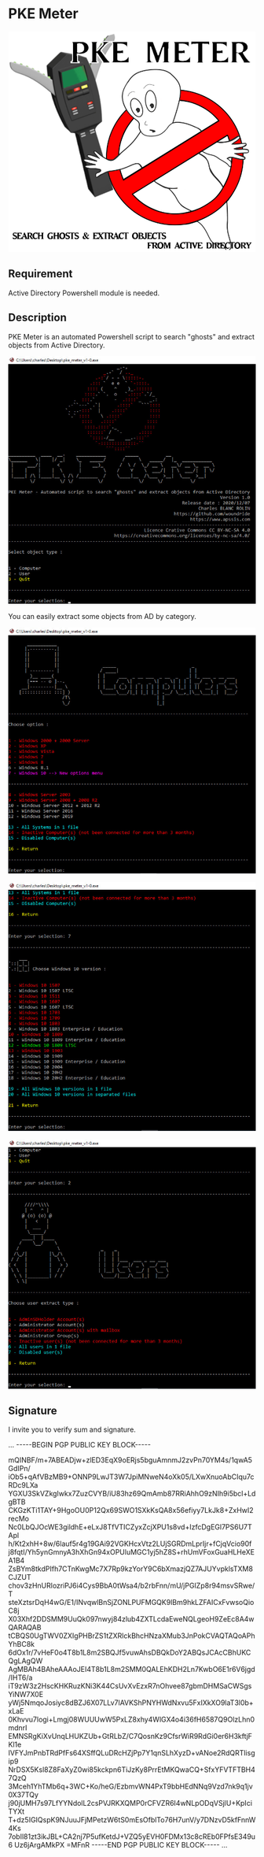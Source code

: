 # PKE Meter

<p align="center"><img src="pke_meter_logo.png"></p>

## Requirement

Active Directory Powershell module is needed.

## Description

PKE Meter is an automated Powershell script to search "ghosts" and extract objects from Active Directory.

<p align="center"><img src="/img/menu_exe.jpg"></p>

You can easily extract some objects from AD by category.

<p align="center"><img src="/img/computers_menu_exe.jpg"></p>

<p align="center"><img src="/img/windows_10_menu_exe.jpg"></p>

<p align="center"><img src="/img/users_menu_exe.jpg"></p>

## Signature

I invite you to verify sum and signature.

...
-----BEGIN PGP PUBLIC KEY BLOCK-----

mQINBF/m+7ABEADjw+zlED3EqX9oERjs5bguAmnmJ2zvPn70YM4s/1qwA5GdIPn/
iOb5+qAfVBzMB9+ONNP9LwJT3W7JpiMNweN4oXk05/LXwXnuoAbCIqu7cRDc9LXa
YGXU3SkVZkgIwkx7ZuzCVYB/iU83hz69QmAmb87RRiAhhO9zNIh9i5bcl+LdgBTB
CKGzKTi1TAY+9HgoOU0P12Qx69SWO1SXkKsQA8x56efiyy7LkJk8+ZxHwI2recMo
Nc0LbQJOcWE3gildhE+eLxJ8TfVTICZyxZcjXPU1s8vd+IzfcDgEGl7PS6U7TApl
h/Kt2xhH+8w/6lauf5r4g19GAi92VGKHcxVtz2LUjSGRDmLprIjr+fCjqVcio90f
j8fqtI/Yh5ynGmnyA3hXhGn94xOPUluMGC1yj5hZ8S+rhUmVFoxGuaHLHeXEA1B4
ZsBYm8tkdPIfh7CTnKwgMc7X7Rp9kzYorY9C6bXmazjQZ7AJUYvpklsTXM8CJZUT
chov3zHnURlozriPJ6i4Cys9BbA0tWsa4/b2rbFnn/mU/jPGIZp8r94msvSRwe/T
steXztsrDqH4wG/E1/INvqwlBnSjZONLPUFMGQK9lBm9hkLZFAICxFvwsoQioC8j
X03Xhf2DDSMM9UuQk097nwyj84zlub4ZXTLcdaEweNQLgeoH9ZeEc8A4wQARAQAB
tCBQS0UgTWV0ZXIgPHBrZS1tZXRlckBhcHNzaXMub3JnPokCVAQTAQoAPhYhBC8k
6dOx1r/7vHeF0o4T8b1L8m2SBQJf5vuwAhsDBQkDoY2ABQsJCAcCBhUKCQgLAgQW
AgMBAh4BAheAAAoJEI4T8b1L8m2SMM0QALEhKDH2Ln7KwbO6E1r6V6jgd/IHT6/a
iT9zW3z2HscKHKRuzKNi3K44CsUvXvEzxR7nOhvee87gbmDHMSaCWSgsYiNW7X0E
yWj5NmqoJosiyc8dBZJ6X07LLv7lAVKShPNYHWdNxvu5FxIXkXO9laT3l0b+xLaE
0Khvvu7logi+Lmgj08WUUUwW5PxLZ8xhy4WlGX4o4i36fH6587Q9OlzLhn0mdnrI
EMNSRgKiXvUnqLHUKZUb+GtRLbZ/C7QosnKz9CfsrWiR9RdGi0er6H3kftjFKl1e
IVFYJmPnbTRdPfFs64XSffQLuDRcHZjPp7Y1qnSLhXyzD+vANoe2RdQRTlisgip9
NrDSX5Ksl8Z8FaXyZ0wi85kckpn6TiJzKy8PrrEtMKQwaCQ+SfxYFVTFTBH47QzQ
3Mceh1YhTMb6q+3WC+Ko/heG/EzbmvWN4PxT9bbHEdNNq9Vzd7nk9q1jv0X37TQy
j90jUMH7s97LfYYNdolL2csPVJRKXQMP0rCFVZR6I4wNLpODqVSjlU+KpIciTYXt
T+dz5IGIQspK9NJuuJFjMPetzW6tS0mEsOfblTo76H7unV/y7DNzvD5kfFnnW4Ks
7obIl81zt3ikJBL+CA2nj7P5ufKetdJ+VZQ5yEVH0FDMx13c8cREb0FPfsE349u6
Uz6jArgAMkPX
=MFnR
-----END PGP PUBLIC KEY BLOCK-----
...
